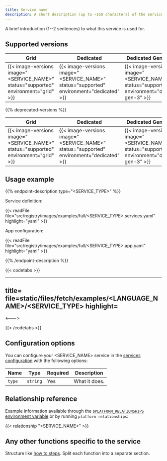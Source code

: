 ```yaml
---
title: Service name
description: A short description (up to ~160 characters) of the service that should make sense out of context (like on a listing page).
---
```


<!-- 
When to use
  For all available services: https://docs.platform.sh/configuration/services.html

How to use
  1. Copy this template into /src/docs/configuration/services/.
  2. Rename it to match the title.
  3. Replace the following content with your own.
  4. Replace all instances of "<SERVICE_NAME>" in the examples with the service's name.
-->

A brief introduction (1--2 sentences) to what this service is used for.

## Supported versions

| **Grid** | **Dedicated** | **Dedicated Generation 3** |
|----------------------------------|---------------|---------------|
|  {{< image-versions image="<SERVICE_NAME>" status="supported" environment="grid" >}} | {{< image-versions image="<SERVICE_NAME>" status="supported" environment="dedicated" >}} | {{< image-versions image="<SERVICE_NAME>" status="supported" environment="dedicated-gen-3" >}} |

<!-- If there are any deprecated versions. -->
{{% deprecated-versions %}}

| **Grid** | **Dedicated** | **Dedicated Generation 3** |
|----------------------------------|---------------|---------------|
|  {{< image-versions image="<SERVICE_NAME>" status="supported" environment="grid" >}} | {{< image-versions image="<SERVICE_NAME>" status="supported" environment="dedicated" >}} | {{< image-versions image="<SERVICE_NAME>" status="supported" environment="dedicated-gen-3" >}} |

## Usage example

<!--
  Include the general template for usage examples.
  Replace `<SERVICE_TYPE>` with the type.

  If the service allows multiple endpoints, also include following parameter:
  sectionLink="#<SECTION_ON_PAGE_WITH_DESCRIPTION>" multipleText="<NOUN_THAT_CAN_BE_MULTIPLE"
  Example for MariaDB:
  sectionLink="#multiple-databases" multipleText="databases" 

  If the service doesn't have examples of usage in an app taken from https://examples.docs.platform.sh/
  include the following parameter:
  noApp=true
-->
{{% endpoint-description type="<SERVICE_TYPE>" %}}

Service definition:

{{< readFile file="src/registry/images/examples/full/<SERVICE_TYPE>.services.yaml" highlight="yaml" >}}

App configuration:

{{< readFile file="src/registry/images/examples/full/<SERVICE_TYPE>.app.yaml" highlight="yaml" >}}

{{% /endpoint-description %}}

{{< codetabs >}}

---
title=<LANGUAGE>
file=static/files/fetch/examples/<LANGUAGE_NAME>/<SERVICE_TYPE>
highlight=<LANGUAGE>
---

<--->
<!-- Repeat above for more languages -->
{{< /codetabs >}}

<!-- If the service has options in the `configuration` key -->
## Configuration options

You can configure your <SERVICE_NAME> service in the [services configuration](./_index.md) with the following options:

| Name   | Type     | Required | Description |
| ------ | -------- | -------- | ----------- |
| `type` | `string` | Yes      | What it does. |

## Relationship reference

Example information available through the [`$PLATFORM_RELATIONSHIPS` environment variable](/development/variables/use-variables.md#use-platformsh-provided-variables)
or by running `platform relationships`:

<!-- A yaml file taken from https://examples.docs.platform.sh/ that contains all the properties people need to access/use the service. -->
{{< relationship "<SERVICE_NAME>" >}}

## Any other functions specific to the service

Structure like [how to steps](./how-to.md#1-do-this-step-first).
Split each function into a separate section.
